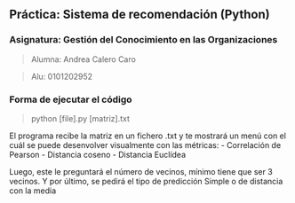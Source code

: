 ## Práctica: Sistema de recomendación (Python)

### Asignatura: Gestión del Conocimiento en las Organizaciones

> Alumna: Andrea Calero Caro

> Alu: 0101202952


### Forma de ejecutar el código
> python [file].py [matriz].txt

El programa recibe la matriz en un fichero .txt y te mostrará un menú con el cuál se puede desenvolver visualmente con las métricas:
    - Correlación de Pearson
    - Distancia coseno
    - Distancia Euclídea

Luego, este le preguntará el número de vecinos, mínimo tiene que ser 3 vecinos. Y por último, se pedirá el tipo de predicción Simple o de distancia con la media

